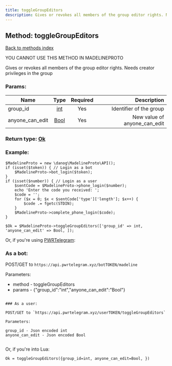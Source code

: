 ```yaml
---
title: toggleGroupEditors
description: Gives or revokes all members of the group editor rights. Needs creator privileges in the group
---
```

## Method: toggleGroupEditors  
[Back to methods index](index.md)


YOU CANNOT USE THIS METHOD IN MADELINEPROTO


Gives or revokes all members of the group editor rights. Needs creator privileges in the group

### Params:

| Name     |    Type       | Required | Description |
|----------|:-------------:|:--------:|------------:|
|group\_id|[int](../types/int.md) | Yes|Identifier of the group|
|anyone\_can\_edit|[Bool](../types/Bool.md) | Yes|New value of anyone_can_edit|


### Return type: [Ok](../types/Ok.md)

### Example:


```
$MadelineProto = new \danog\MadelineProto\API();
if (isset($token)) { // Login as a bot
    $MadelineProto->bot_login($token);
}
if (isset($number)) { // Login as a user
    $sentCode = $MadelineProto->phone_login($number);
    echo 'Enter the code you received: ';
    $code = '';
    for ($x = 0; $x < $sentCode['type']['length']; $x++) {
        $code .= fgetc(STDIN);
    }
    $MadelineProto->complete_phone_login($code);
}

$Ok = $MadelineProto->toggleGroupEditors(['group_id' => int, 'anyone_can_edit' => Bool, ]);
```

Or, if you're using [PWRTelegram](https://pwrtelegram.xyz):

### As a bot:

POST/GET to `https://api.pwrtelegram.xyz/botTOKEN/madeline`

Parameters:

* method - toggleGroupEditors
* params - {"group_id":"int","anyone_can_edit":"Bool"}

```

### As a user:

POST/GET to `https://api.pwrtelegram.xyz/userTOKEN/toggleGroupEditors`

Parameters:

group_id - Json encoded int
anyone_can_edit - Json encoded Bool


```

Or, if you're into Lua:

```
Ok = toggleGroupEditors({group_id=int, anyone_can_edit=Bool, })
```

